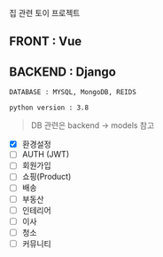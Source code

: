 집 관련 토이 프로젝트

## FRONT : Vue

## BACKEND : Django

```
DATABASE : MYSQL, MongoDB, REIDS

python version : 3.8

```

> DB 관련은 backend -> models 참고


- [x] 환경설정
- [ ] AUTH (JWT) 
- [ ] 회원가입
- [ ] 쇼핑(Product)
- [ ] 배송
- [ ] 부동산
- [ ] 인테리어
- [ ] 이사
- [ ] 청소
- [ ] 커뮤니티